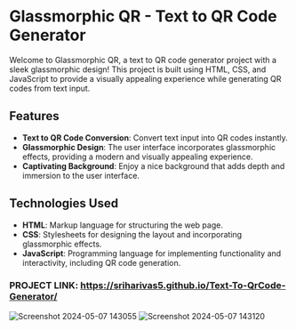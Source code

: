 # Glassmorphic QR - Text to QR Code Generator

Welcome to Glassmorphic QR, a text to QR code generator project with a sleek glassmorphic design! This project is built using HTML, CSS, and JavaScript to provide a visually appealing experience while generating QR codes from text input.

## Features

- **Text to QR Code Conversion**: Convert text input into QR codes instantly.
- **Glassmorphic Design**: The user interface incorporates glassmorphic effects, providing a modern and visually appealing experience.
- **Captivating Background**: Enjoy a nice background that adds depth and immersion to the user interface.

## Technologies Used

- **HTML**: Markup language for structuring the web page.
- **CSS**: Stylesheets for designing the layout and incorporating glassmorphic effects.
- **JavaScript**: Programming language for implementing functionality and interactivity, including QR code generation.

### PROJECT LINK: https://sriharivas5.github.io/Text-To-QrCode-Generator/
![Screenshot 2024-05-07 143055](https://github.com/Sriharivas5/Text-To-QrCode-Generator/assets/155137670/eb19cb4f-cdc7-40f4-b90b-9231975866ef)
![Screenshot 2024-05-07 143120](https://github.com/Sriharivas5/Text-To-QrCode-Generator/assets/155137670/59661a60-c600-451f-a387-3adc794f3111)

